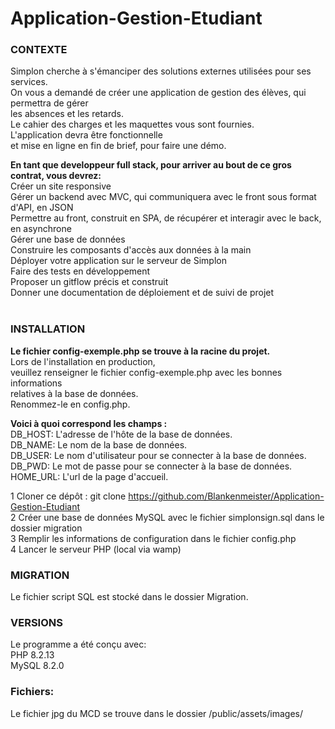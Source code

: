 # Application-Gestion-Etudiant

### CONTEXTE  
Simplon cherche à s'émanciper des solutions externes utilisées pour ses services.  
On vous a demandé de créer une application de gestion des élèves, qui permettra de gérer  
les absences et les retards.   
Le cahier des charges et les maquettes vous sont fournies.  
L'application devra être fonctionnelle  
et mise en ligne en fin de brief, pour faire une démo.


**En tant que developpeur full stack, pour arriver au bout de ce gros contrat, vous devrez:**  
Créer un site responsive  
Gérer un backend avec MVC, qui communiquera avec le front sous format d'API, en JSON  
Permettre au front, construit en SPA, de récupérer et interagir avec le back, en asynchrone  
Gérer une base de données  
Construire les composants d'accès aux données à la main  
Déployer votre application sur le serveur de Simplon  
Faire des tests en développement  
Proposer un gitflow précis et construit  
Donner une documentation de déploiement et de suivi de projet  
​

### INSTALLATION  
**Le fichier config-exemple.php se trouve à la racine du projet.**  
Lors de l'installation en production,  
veuillez renseigner le fichier config-exemple.php avec les bonnes informations  
relatives à la base de données.  
Renommez-le en config.php.


**Voici à quoi correspond les champs :**   
DB_HOST: L'adresse de l'hôte de la base de données.  
DB_NAME: Le nom de la base de données.  
DB_USER: Le nom d'utilisateur pour se connecter à la base de données.  
DB_PWD: Le mot de passe pour se connecter à la base de données.  
HOME_URL: L'url de la page d'accueil.  


1 Cloner ce dépôt : git clone https://github.com/Blankenmeister/Application-Gestion-Etudiant  
2 Créer une base de données MySQL avec le fichier simplonsign.sql dans le dossier migration  
3 Remplir les informations de configuration dans le fichier config.php  
4 Lancer le serveur PHP (local via wamp)  


### MIGRATION
Le fichier script SQL est stocké dans le dossier Migration.

### VERSIONS
Le programme a été conçu avec:  
PHP 8.2.13  
MySQL 8.2.0 

### Fichiers:
Le fichier jpg du MCD se trouve dans le dossier /public/assets/images/
